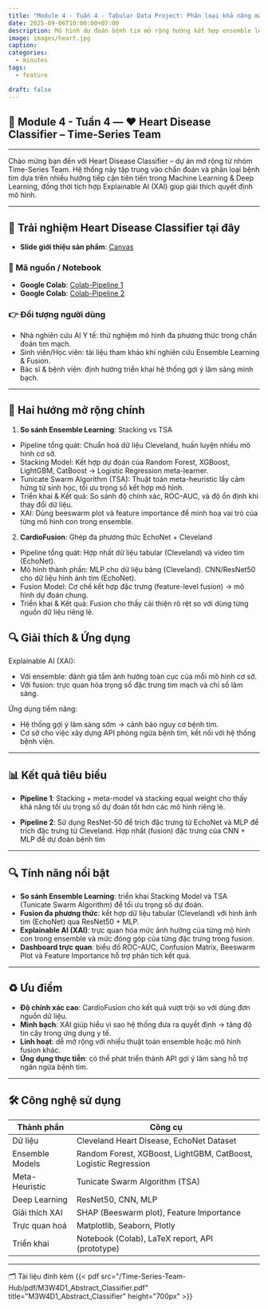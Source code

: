 ```yaml
---
title: "Module 4 - Tuần 4 - Tabular Data Project: Phân loại khả năng mắc bệnh tim dựa vào các triệu chứng"
date: 2025-09-06T10:00:00+07:00
description: Mô hình dự đoán bệnh tim mở rộng hướng kết hợp ensemble learning và tăng cường dataset bằng dữ liệu ảnh.
image: images/heart.jpg
caption:
categories:  
  - minutes  
tags:  
  - feature

draft: false
---
```


## 🧠 Module 4 - Tuần 4 — ❤️ Heart Disease Classifier – Time-Series Team

---

Chào mừng bạn đến với Heart Disease Classifier – dự án mở rộng từ nhóm Time-Series Team.
Hệ thống này tập trung vào chẩn đoán và phân loại bệnh tim dựa trên nhiều hướng tiếp cận tiên tiến trong Machine Learning & Deep Learning, đồng thời tích hợp Explainable AI (XAI) giúp giải thích quyết định mô hình.

---

## 🧪 Trải nghiệm Heart Disease Classifier tại đây
- **Slide giới thiệu sản phẩm**: [Canvas](https://www.canva.com/design/DAG0zM148Qg/hn0w-MEamlx4noLQBs0JtA/view?utm_content=DAG0zM148Qg&utm_campaign=designshare&utm_medium=link2&utm_source=uniquelinks&utlId=h532a96a668)


### 🧪 Mã nguồn / Notebook
- **Google Colab**: [Colab-Pipeline 1](https://colab.research.google.com/drive/1b4kaHX-tU743qJOBEm71biyhZE2e3Q1z?usp=sharing)
- **Google Colab**: [Colab-Pipeline 2](https://colab.research.google.com/drive/1Sy2U8LzNYSV9NmpGZJb5d9Oqpo7ssiI-?usp=sharing)


### 👉 Đối tượng người dùng
- Nhà nghiên cứu AI Y tế: thử nghiệm mô hình đa phương thức trong chẩn đoán tim mạch.
- Sinh viên/Học viên: tài liệu tham khảo khi nghiên cứu Ensemble Learning & Fusion.
- Bác sĩ & bệnh viện: định hướng triển khai hệ thống gợi ý lâm sàng minh bạch.
---

## 🎯 Hai hướng mở rộng chính
1. **So sánh Ensemble Learning**: Stacking vs TSA
- Pipeline tổng quát: Chuẩn hoá dữ liệu Cleveland, huấn luyện nhiều mô hình cơ sở.
- Stacking Model: Kết hợp dự đoán của Random Forest, XGBoost, LightGBM, CatBoost → Logistic Regression meta-learner.
- Tunicate Swarm Algorithm (TSA): Thuật toán meta-heuristic lấy cảm hứng từ sinh học, tối ưu trọng số kết hợp mô hình.
- Triển khai & Kết quả: So sánh độ chính xác, ROC–AUC, và độ ổn định khi thay đổi dữ liệu.
- XAI: Dùng beeswarm plot và feature importance để minh hoạ vai trò của từng mô hình con trong ensemble.

2. **CardioFusion**: Ghép đa phương thức EchoNet + Cleveland
- Pipeline tổng quát: Hợp nhất dữ liệu tabular (Cleveland) và video tim (EchoNet).
- Mô hình thành phần:
    MLP cho dữ liệu bảng (Cleveland).
    CNN/ResNet50 cho dữ liệu hình ảnh tim (EchoNet).
- Fusion Model: Cơ chế kết hợp đặc trưng (feature-level fusion) → mô hình dự đoán chung.
- Triển khai & Kết quả: Fusion cho thấy cải thiện rõ rệt so với dùng từng nguồn dữ liệu riêng lẻ.

## 🔍 Giải thích & Ứng dụng
Explainable AI (XAI):
- Với ensemble: đánh giá tầm ảnh hưởng toàn cục của mỗi mô hình cơ sở.
- Với fusion: trực quan hóa trọng số đặc trưng tim mạch và chỉ số lâm sàng.

Ứng dụng tiềm năng:
- Hệ thống gợi ý lâm sàng sớm → cảnh báo nguy cơ bệnh tim.
- Cơ sở cho việc xây dựng API phòng ngừa bệnh tim, kết nối với hệ thống bệnh viện.
---

## 📊 Kết quả tiêu biểu
- **Pipeline 1**: Stacking + meta-model và stacking equal weight cho thấy khả năng tối ưu trọng số dự đoán tốt hơn các mô hình riêng lẻ.

- **Pipeline 2**: Sử dụng ResNet-50 để trích đặc trưng từ EchoNet và MLP để trích đặc trưng từ Cleveland. Hợp nhất (fusion) đặc trưng của CNN + MLP để dự đoán bệnh tim

---

## 🔍 Tính năng nổi bật

- **So sánh Ensemble Learning**: triển khai Stacking Model và TSA (Tunicate Swarm Algorithm) để tối ưu trọng số dự đoán.
- **Fusion đa phương thức**: kết hợp dữ liệu tabular (Cleveland) với hình ảnh tim (EchoNet) qua ResNet50 + MLP.
- **Explainable AI (XAI)**: trực quan hóa mức ảnh hưởng của từng mô hình con trong ensemble và mức đóng góp của từng đặc trưng trong fusion.
- **Dashboard trực quan**: biểu đồ ROC–AUC, Confusion Matrix, Beeswarm Plot và Feature Importance hỗ trợ phân tích kết quả.

---

## ♻️ Ưu điểm

- **Độ chính xác cao**: CardioFusion cho kết quả vượt trội so với dùng đơn nguồn dữ liệu.
- **Minh bạch**: XAI giúp hiểu vì sao hệ thống đưa ra quyết định → tăng độ tin cậy trong ứng dụng y tế.
- **Linh hoạt**: dễ mở rộng với nhiều thuật toán ensemble hoặc mô hình fusion khác.
- **Ứng dụng thực tiễn**: có thể phát triển thành API gợi ý lâm sàng hỗ trợ ngăn ngừa bệnh tim.

---

## 🛠️ Công nghệ sử dụng

| **Thành phần**            | **Công cụ**                                                                  |
|---------------------------|------------------------------------------------------------------------------|
| Dữ liệu                   | Cleveland Heart Disease, EchoNet Dataset                                     |
| Ensemble Models           | Random Forest, XGBoost, LightGBM, CatBoost, Logistic Regression              |
| Meta-Heuristic            | Tunicate Swarm Algorithm (TSA)                                               |
| Deep Learning             | ResNet50, CNN, MLP                                                           |
| Giải thích XAI            | SHAP (Beeswarm plot), Feature Importance                                     |
| Trực quan hoá             | Matplotlib, Seaborn, Plotly                                                  |
| Triển khai                | Notebook (Colab), LaTeX report, API (prototype)                              |

---

🗂️ Tài liệu đính kèm
{{< pdf src="/Time-Series-Team-Hub/pdf/M3W4D1_Abstract_Classifier.pdf" title="M3W4D1_Abstract_Classifier" height="700px" >}}
